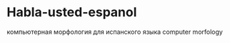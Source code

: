 Habla-usted-espanol
===================

компьютерная морфология для испанского языка
computer morfology
